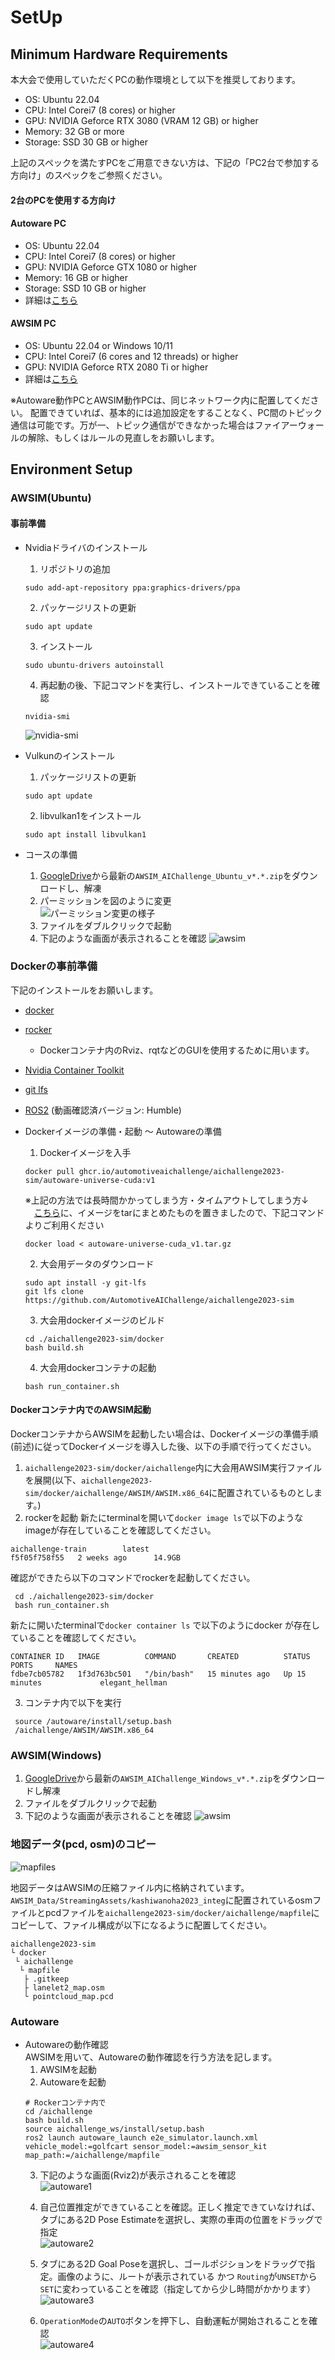 # SetUp

## Minimum Hardware Requirements
本大会で使用していただくPCの動作環境として以下を推奨しております。

* OS: Ubuntu 22.04
* CPU: Intel Corei7 (8 cores) or higher
* GPU: NVIDIA Geforce RTX 3080 (VRAM 12 GB) or higher
* Memory: 32 GB or more
* Storage: SSD 30 GB or higher

上記のスペックを満たすPCをご用意できない方は、下記の「PC2台で参加する方向け」のスペックをご参照ください。
#### 2台のPCを使用する方向け
#### Autoware PC
* OS: Ubuntu 22.04
* CPU: Intel Corei7 (8 cores) or higher
* GPU: NVIDIA Geforce GTX 1080 or higher
* Memory: 16 GB or higher
* Storage: SSD 10 GB or higher
* 詳細は[こちら](https://autowarefoundation.github.io/autoware-documentation/main/installation/)

#### AWSIM PC
* OS: Ubuntu 22.04 or Windows 10/11
* CPU: Intel Corei7 (6 cores and 12 threads) or higher
* GPU: NVIDIA Geforce RTX 2080 Ti or higher
* 詳細は[こちら](https://tier4.github.io/AWSIM/)

※Autoware動作PCとAWSIM動作PCは、同じネットワーク内に配置してください。
配置できていれば、基本的には追加設定をすることなく、PC間のトピック通信は可能です。万が一、トピック通信ができなかった場合はファイアーウォールの解除、もしくはルールの見直しをお願いします。
  
    
## Environment Setup
### AWSIM(Ubuntu)
#### 事前準備
* Nvidiaドライバのインストール
  1. リポジトリの追加
  ```
  sudo add-apt-repository ppa:graphics-drivers/ppa
  ```
  2. パッケージリストの更新
  ```
  sudo apt update
  ```
  3. インストール
  ```
  sudo ubuntu-drivers autoinstall
  ```
  4. 再起動の後、下記コマンドを実行し、インストールできていることを確認
  ```
  nvidia-smi
  ```
  ![nvidia-smi](../images/setup/nvidia-smi.png)
 
 * Vulkunのインストール
    1. パッケージリストの更新
    ```
    sudo apt update
    ```
    2. libvulkan1をインストール
    ```
    sudo apt install libvulkan1
    ```
 * コースの準備
   1. [GoogleDrive](https://drive.google.com/drive/folders/1zONmvBjqMzveemkZmNdd4icbpwnDYvTq?usp=sharing)から最新の`AWSIM_AIChallenge_Ubuntu_v*.*.zip`をダウンロードし、解凍
   2. パーミッションを図のように変更    
   ![パーミッション変更の様子](../images/setup/permmision.png)  
   3. ファイルをダブルクリックで起動
   4. 下記のような画面が表示されることを確認
      ![awsim](../images/setup/awsim.png)

### Dockerの事前準備  
下記のインストールをお願いします。
  * [docker](https://docs.docker.com/engine/install/ubuntu/)
  * [rocker](https://github.com/osrf/rocker) 
     * Dockerコンテナ内のRviz、rqtなどのGUIを使用するために用います。
  * [Nvidia Container Toolkit](https://docs.nvidia.com/datacenter/cloud-native/container-toolkit/install-guide.html)
  * [git lfs](https://packagecloud.io/github/git-lfs/install)
  * [ROS2](https://docs.ros.org/en/humble/index.html) (動画確認済バージョン: Humble)
  
* Dockerイメージの準備・起動 〜 Autowareの準備
   1. Dockerイメージを入手
    ```
   docker pull ghcr.io/automotiveaichallenge/aichallenge2023-sim/autoware-universe-cuda:v1
    ```
    ※上記の方法では長時間かかってしまう方・タイムアウトしてしまう方↓  
　[こちら](https://drive.google.com/file/d/1mOEpiN36UPe70NqiibloDcd_ewgMr_5P/view?usp=sharing)に、イメージをtarにまとめたものを置きましたので、下記コマンドよりご利用ください
   ```
   docker load < autoware-universe-cuda_v1.tar.gz
   ```
    2. 大会用データのダウンロード
    ```
    sudo apt install -y git-lfs
    git lfs clone https://github.com/AutomotiveAIChallenge/aichallenge2023-sim
    ```
    3. 大会用dockerイメージのビルド
    ```
    cd ./aichallenge2023-sim/docker
    bash build.sh
    ```
    4. 大会用dockerコンテナの起動
    ```
    bash run_container.sh
    ```

#### Dockerコンテナ内でのAWSIM起動
DockerコンテナからAWSIMを起動したい場合は、Dockerイメージの準備手順(前述)に従ってDockerイメージを導入した後、以下の手順で行ってください。
  1. `aichallenge2023-sim/docker/aichallenge`内に大会用AWSIM実行ファイルを展開(以下、`aichallenge2023-sim/docker/aichallenge/AWSIM/AWSIM.x86_64`に配置されているものとします。)
  2. rockerを起動
   新たにterminalを開いて`docker image ls`で以下のようなimageが存在していることを確認してください。
   ```
   aichallenge-train        latest                            f5f05f758f55   2 weeks ago      14.9GB
   ```
   確認ができたら以下のコマンドでrockerを起動してください。
   ```
    cd ./aichallenge2023-sim/docker
    bash run_container.sh
   ```
   新たに開いたterminalで`docker container ls` で以下のようにdocker が存在していることを確認してください。
   ```
   CONTAINER ID   IMAGE          COMMAND       CREATED          STATUS          PORTS     NAMES
   fdbe7cb05782   1f3d763bc501   "/bin/bash"   15 minutes ago   Up 15 minutes             elegant_hellman
   ```
  3. コンテナ内で以下を実行
   ```
    source /autoware/install/setup.bash
    /aichallenge/AWSIM/AWSIM.x86_64
   ```

### AWSIM(Windows)
  1. [GoogleDrive](https://drive.google.com/drive/folders/1p-_rZLDVncssgYTwjBmLKMyGQxOKHV5Q?usp=sharing)から最新の`AWSIM_AIChallenge_Windows_v*.*.zip`をダウンロードし解凍
  2. ファイルをダブルクリックで起動
  3. 下記のような画面が表示されることを確認
    ![awsim](../images/setup/awsim.png)

### 地図データ(pcd, osm)のコピー

![mapfiles](../images/setup/mapfiles.png)

地図データはAWSIMの圧縮ファイル内に格納されています。`AWSIM_Data/StreamingAssets/kashiwanoha2023_integ`に配置されているosmファイルとpcdファイルを`aichallenge2023-sim/docker/aichallenge/mapfile`にコピーして、ファイル構成が以下になるように配置してください。
```
aichallenge2023-sim
└ docker
 └ aichallenge
  └ mapfile
   ├ .gitkeep
   ├ lanelet2_map.osm
   └ pointcloud_map.pcd
```

### Autoware      
 * Autowareの動作確認  
   AWSIMを用いて、Autowareの動作確認を行う方法を記します。
   1. AWSIMを起動
   2. Autowareを起動
   ```
   # Rockerコンテナ内で
   cd /aichallenge
   bash build.sh
   source aichallenge_ws/install/setup.bash
   ros2 launch autoware_launch e2e_simulator.launch.xml vehicle_model:=golfcart sensor_model:=awsim_sensor_kit map_path:=/aichallenge/mapfile
   ```
   3. 下記のような画面(Rviz2)が表示されることを確認  
   ![autoware1](../images/setup/autoware1.png)   
     
   4. 自己位置推定ができていることを確認。正しく推定できていなければ、タブにある2D Pose Estimateを選択し、実際の車両の位置をドラッグで指定  
    ![autoware2](../images/setup/autoware2.png)   
            
   5. タブにある2D Goal Poseを選択し、ゴールポジションをドラッグで指定。画像のように、ルートが表示されている かつ `Routing`が`UNSET`から`SET`に変わっていることを確認（指定してから少し時間がかかります）  
     ![autoware3](../images/setup/autoware3.png)         
       
   6. `OperationMode`の`AUTO`ボタンを押下し、自動運転が開始されることを確認  
     ![autoware4](../images/setup/autoware4.png)   
        
